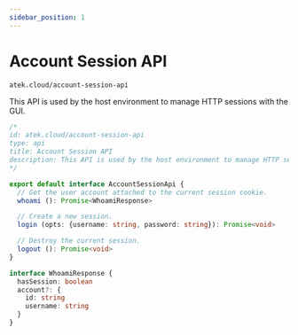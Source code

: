 ```yaml
---
sidebar_position: 1
---
```


# Account Session API

`atek.cloud/account-session-api`

This API is used by the host environment to manage HTTP sessions with the GUI.

```typescript
/*
id: atek.cloud/account-session-api
type: api
title: Account Session API
description: This API is used by the host environment to manage HTTP sessions with the GUI.
*/

export default interface AccountSessionApi {
  // Get the user account attached to the current session cookie.
  whoami (): Promise<WhoamiResponse>

  // Create a new session.
  login (opts: {username: string, password: string}): Promise<void>

  // Destroy the current session.
  logout (): Promise<void>
}

interface WhoamiResponse {
  hasSession: boolean
  account?: {
    id: string
    username: string
  }
}
```
